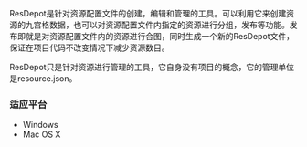
ResDepot是针对资源配置文件的创建，编辑和管理的工具。可以利用它来创建资源的九宫格数据，也可以对资源配置文件内指定的资源进行分组，发布等功能。发布即就是对资源配置文件内的资源进行合图，同时生成一个新的ResDepot文件，保证在项目代码不改变情况下减少资源数目。

ResDepot只是针对资源进行管理的工具，它自身没有项目的概念，它的管理单位是resource.json。

### 适应平台

* Windows
* Mac OS X